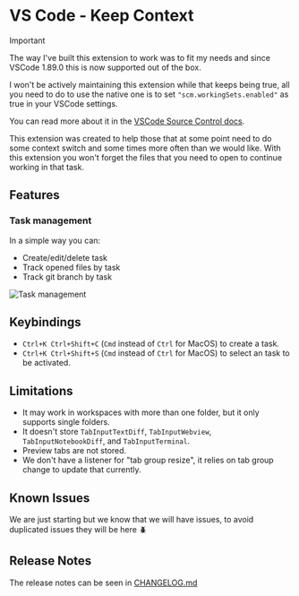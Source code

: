 # VS Code - Keep Context

> [!IMPORTANT]  
> The way I've built this extension to work was to fit my needs and since VSCode 1.89.0 this is now supported out of the box.
> 
> I won't be actively maintaining this extension while that keeps being true, all you need to do to use the native one is to set `"scm.workingSets.enabled"` as true in your VSCode settings.
>
> You can read more about it in the [VSCode Source Control docs](https://code.visualstudio.com/docs/sourcecontrol/overview#_branches-and-tags).

This extension was created to help those that at some point need to do some context switch and some times more often than we would like.
With this extension you won't forget the files that you need to open to continue working in that task.

## Features

### Task management

In a simple way you can:

- Create/edit/delete task
- Track opened files by task
- Track git branch by task

![Task management](images/docs/app-screen-record.gif)

## Keybindings

- `Ctrl+K Ctrl+Shift+C` (`Cmd` instead of `Ctrl` for MacOS) to create a task.
- `Ctrl+K Ctrl+Shift+S` (`Cmd` instead of `Ctrl` for MacOS) to select an task to be activated.

## Limitations

- It may work in workspaces with more than one folder, but it only supports single folders.
- It doesn't store `TabInputTextDiff`, `TabInputWebview`, `TabInputNotebookDiff`, and `TabInputTerminal`.
- Preview tabs are not stored.
- We don't have a listener for "tab group resize", it relies on tab group change to update that currently.

## Known Issues

We are just starting but we know that we will have issues, to avoid duplicated issues they will be here :beetle:

## Release Notes

The release notes can be seen in [CHANGELOG.md](CHANGELOG.md)
